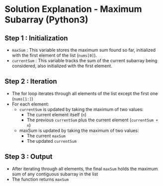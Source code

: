 # Solution Explanation - Maximum Subarray (Python3)

## Step 1 : Initialization

* `maxSum` : This variable stores the maximum sum found so far, initialized with the first element of the list (`nums[0]`).
* `currentSum` : This variable tracks the sum of the current subarray being considered, also initialized with the first element.

## Step 2 : Iteration

* The for loop iterates through all elements of the list except the first one (`nums[1:]`)
* For each element:
    * `currentSum` is updated by taking the maximum of two values:
      * The current element itself (`n`)
      * The previous `currentSum` plus the current element (`currentSum + n`)
    * maxSum is updated by taking the maximum of two values:
      * The current `maxSum`
      * The updated `currentSum`

## Step 3 : Output

* After iterating through all elements, the final `maxSum` holds the maximum sum of any contiguous subarray in the list
* The function returns `maxSum`
